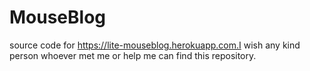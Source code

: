 # MouseBlog
source code for https://lite-mouseblog.herokuapp.com.I wish any kind person whoever met me or help me can find this repository. 
